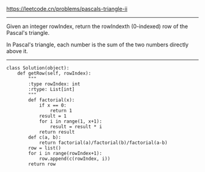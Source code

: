 https://leetcode.cn/problems/pascals-triangle-ii
***
Given an integer rowIndex, return the rowIndexth (0-indexed) row of the Pascal's triangle.

In Pascal's triangle, each number is the sum of the two numbers directly above it.
***
```
class Solution(object):
    def getRow(self, rowIndex):
        """
        :type rowIndex: int
        :rtype: List[int]
        """
        def factorial(x):
            if x == 0:
                return 1
            result = 1
            for i in range(1, x+1):
                result = result * i
            return result
        def c(a, b):
            return factorial(a)/factorial(b)/factorial(a-b)
        row = list()
        for i in range(rowIndex+1):
            row.append(c(rowIndex, i))
        return row
